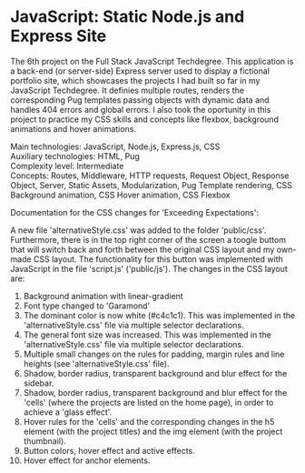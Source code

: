 # JavaScript: Static Node.js and Express Site
 The 6th project on the Full Stack JavaScript Techdegree. This application is a back-end (or server-side) Express server used to display a fictional portfolio site, which showcases the projects I had built so far in my JavaScript Techdegree. It definies multiple routes, renders the corresponding Pug templates passing objects with dynamic data and handles 404 errors and global errors. I also took the oportunity in this project to practice my CSS skills and concepts like flexbox, background animations and hover animations.

 Main technologies: JavaScript, Node.js, Express.js, CSS<br>
 Auxiliary technologies: HTML, Pug<br>
 Complexity level: Intermediate<br>
 Concepts: Routes, Middleware, HTTP requests, Request Object, Response Object, Server, Static Assets, Modularization, Pug Template rendering, CSS Background animation, CSS Hover animation, CSS Flexbox<br>


Documentation for the CSS changes for 'Exceeding Expectations':

A new file 'alternativeStyle.css' was added to the folder 'public/css'. Furthermore, there is in the top right corner of the screen a toogle buttom that will switch back and forth between the original CSS layout and my own-made CSS layout. The functionality for this button was implemented with JavaScript in the file 'script.js' ('public/js'). The changes in the CSS layout are:

1. Background animation with linear-gradient
2. Font type changed to 'Garamond'
3. The dominant color is now white (#c4c1c1). This was implemented in the 'alternativeStyle.css' file via multiple selector declarations.
4. The general font size was increased. This was implemented in the 'alternativeStyle.css' file via multiple selector declarations.
5. Multiple small changes on the rules for padding, margin rules and line heights (see 'alternativeStyle.css' file).
6. Shadow, border radius, transparent background and blur effect for the sidebar.
7. Shadow, border radius, transparent background and blur effect for the 'cells' (where the projects are listed on the home page), in order to achieve a 'glass effect'.
8. Hover rules for the 'cells' and the corresponding changes in the h5 element (with the project titles) and the img element (with the project thumbnail).
9. Button colors, hover effect and active effects.
10. Hover effect for anchor elements.
